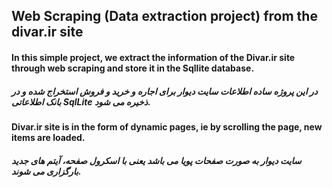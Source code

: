 ## Web Scraping (Data extraction project) from the divar.ir site
#### In this simple project, we extract the information of the Divar.ir site through web scraping and store it in the Sqllite database.

##### در این پروژه ساده اطلاعات سایت دیوار برای اجاره و خرید و فروش استخراج شده و در بانک اطلاعاتی SqlLite ذخیره می شود.

#### Divar.ir site is in the form of dynamic pages, ie by scrolling the page, new items are loaded.

##### سایت  دیوار به صورت صفحات پویا می باشد یعنی با اسکرول صفحه، آیتم های جدید بارگزاری می شوند.
